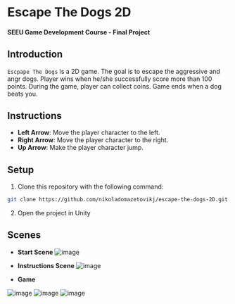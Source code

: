﻿# Escape The Dogs 2D

#### SEEU Game Development Course - Final Project

## Introduction

`Escpape The Dogs` is a 2D game. The goal is to escape the aggressive and angr dogs. Player wins when he/she successfully score more than 100 points.
During the game, player can collect coins. 
Game ends when a dog beats you. 

## Instructions

- **Left Arrow**: Move the player character to the left.
- **Right Arrow**: Move the player character to the right.
- **Up Arrow**: Make the player character jump.


## Setup

1. Clone this repository with the following command:

```bash
git clone https://github.com/nikoladomazetovikj/escape-the-dogs-2D.git
```

2. Open the project in Unity


## Scenes

- **Start Scene**
![image](https://github.com/nikoladomazetovikj/escape-the-dogs-2D/assets/58082595/268b4bad-2804-49e9-b87f-fda611a590bb)

- **Instructions Scene**
![image](https://github.com/nikoladomazetovikj/escape-the-dogs-2D/assets/58082595/8f94b633-22f0-4281-a4f6-ebc37aad7ef8)

- **Game**

![image](https://github.com/nikoladomazetovikj/escape-the-dogs-2D/assets/58082595/4a7195f1-45ba-4266-8eb4-8dd5c6d6fef8)
![image](https://github.com/nikoladomazetovikj/escape-the-dogs-2D/assets/58082595/5cadc8ae-f366-471a-8b34-1f2befce5805)
![image](https://github.com/nikoladomazetovikj/escape-the-dogs-2D/assets/58082595/262f9329-c4a7-4888-b834-08f4ea7d614b)





